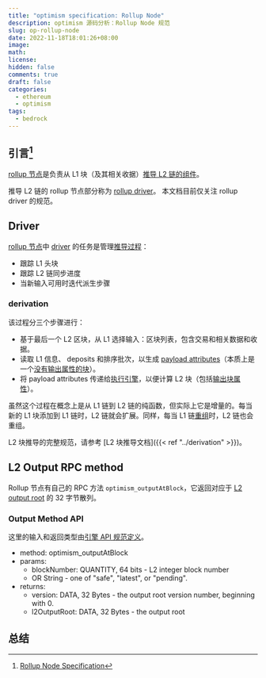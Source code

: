 ```yaml
---
title: "optimism specification: Rollup Node"
description: optimism 源码分析：Rollup Node 规范
slug: op-rollup-node
date: 2022-11-18T18:01:26+08:00
image:
math:
license:
hidden: false
comments: true
draft: false
categories:
  - ethereum
  - optimism
tags:
  - bedrock
---
```


## 引言[^1]

[rollup 节点](https://github.com/ethereum-optimism/optimism/blob/develop/specs/glossary.md#rollup-node)是负责从 L1 块（及其相关收据）[推导 L2 链的组件](https://github.com/ethereum-optimism/optimism/blob/develop/specs/glossary.md#L2-chain-derivation)。

推导 L2 链的 rollup 节点部分称为 [rollup driver](https://github.com/ethereum-optimism/optimism/blob/develop/specs/glossary.md#rollup-driver)。 本文档目前仅关注 rollup driver 的规范。

## Driver

[rollup 节点](https://github.com/ethereum-optimism/optimism/blob/develop/specs/glossary.md#rollup-node)中 [driver](https://github.com/ethereum-optimism/optimism/blob/develop/specs/glossary.md#rollup-driver) 的任务是管理[推导过程](https://github.com/ethereum-optimism/optimism/blob/develop/specs/glossary.md#L2-chain-derivation)：

- 跟踪 L1 头块
- 跟踪 L2 链同步进度
- 当新输入可用时迭代派生步骤

### derivation

该过程分三个步骤进行：

- 基于最后一个 L2 区块，从 L1 选择输入：区块列表，包含交易和相关数据和收据。
- 读取 L1 信息、 deposits 和排序批次，以生成 [payload attributes](https://github.com/ethereum-optimism/optimism/blob/develop/specs/glossary.md#payload-attributes)（本质上是一个[没有输出属性的块](https://github.com/ethereum-optimism/optimism/blob/develop/specs/glossary.md#block)）。
- 将 payload attributes 传递给[执行引擎](https://github.com/ethereum-optimism/optimism/blob/develop/specs/glossary.md#execution-engine)，以便计算 L2 块（包括[输出块属性](https://github.com/ethereum-optimism/optimism/blob/develop/specs/glossary.md#block)）。

虽然这个过程在概念上是从 L1 链到 L2 链的纯函数，但实际上它是增量的。每当新的 L1 块添加到 L1 链时，L2 链就会扩展。同样，每当 L1 链[重组](https://github.com/ethereum-optimism/optimism/blob/develop/specs/glossary.md#re-organization)时，L2 链也会重组。

L2 块推导的完整规范，请参考 [L2 块推导文档]({{< ref "../derivation" >}})。

## L2 Output RPC method

Rollup 节点有自己的 RPC 方法 `optimism_outputAtBlock`，它返回对应于 [L2 output root](https://github.com/ethereum-optimism/optimism/blob/develop/specs/proposals.md#l2-output-commitment-construction) 的 32 字节散列。

### Output Method API

这里的输入和返回类型由[引擎 API 规范定义](https://github.com/ethereum/execution-apis/blob/main/src/engine/specification.md#structures)。

- method: optimism_outputAtBlock
- params:
  - blockNumber: QUANTITY, 64 bits - L2 integer block number
  - OR String - one of "safe", "latest", or "pending".
- returns:
  - version: DATA, 32 Bytes - the output root version number, beginning with 0.
  - l2OutputRoot: DATA, 32 Bytes - the output root

## 总结

[^1]: [Rollup Node Specification](https://github.com/ethereum-optimism/optimism/blob/develop/specs/rollup-node.md)
